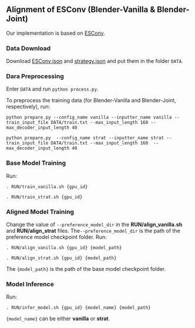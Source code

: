## Alignment of ESConv (Blender-Vanilla & Blender-Joint)

Our implementation is based on [ESConv](https://github.com/thu-coai/Emotional-Support-Conversation/tree/main/codes_zcj).

### Data Download

Download [ESConv.json](https://raw.githubusercontent.com/thu-coai/Emotional-Support-Conversation/main/ESConv.json)
and [strategy.json](https://raw.githubusercontent.com/thu-coai/Emotional-Support-Conversation/main/strategy.json) and
put them in the folder `DATA`.

### Dara Preprocessing

Enter `DATA` and run ``python process.py``.

To preprocess the training data (for Blender-Vanilla and Blender-Joint, respectively), run:

```console
python prepare.py --config_name vanilla --inputter_name vanilla --train_input_file DATA/train.txt --max_input_length 160 --max_decoder_input_length 40
```

```console
python prepare.py  --config_name strat --inputter_name strat --train_input_file DATA/train.txt --max_input_length 160  --max_decoder_input_length 40
```

### Base Model Training

Run:

```console
. RUN/train_vanilla.sh {gpu_id}
```

```console
. RUN/train_strat.sh {gpu_id}
```

### Aligned Model Training

Change the value of ``--preference_model_dir`` in the **RUN/align_vanilla.sh** and **RUN/align_strat** files.
The``--preference_model_dir`` is the path of the preference model checkpoint folder.
Run:

```console
. RUN/align_vanilla.sh {gpu_id} {model_path}
```

```console
. RUN/align_strat.sh {gpu_id} {model_path}
```

The ``{model_path}`` is the path of the base model checkpoint folder.

### Model Inference

Run:

```console
. RUN/infer_model.sh {gpu_id} {model_name} {model_path}
```

``{model_name}`` can be either **vanilla** or **strat**.




